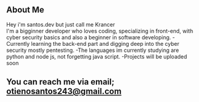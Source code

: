   ## About Me 
  Hey i'm santos.dev but just call me Krancer        
  I'm a bigginner developer who loves coding, specializing in front-end, with cyber security basics and also a beginner in software developing.
    -Currently learning the back-end part and digging deep into the cyber security mostly pentesting.
    -The languages im currently studying are python and node js, not forgetting java script.
    -Projects will be uploaded soon 
## You can reach me via email; otienosantos243@gmail.com

    
